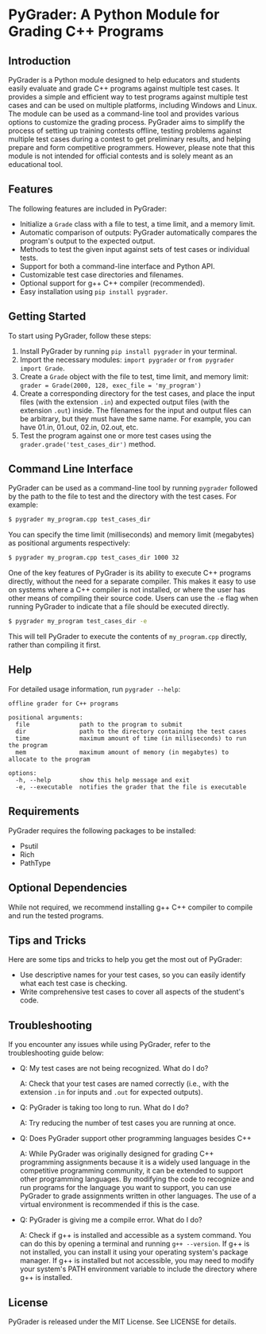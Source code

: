  PyGrader: A Python Module for Grading C++ Programs
=====================================================

Introduction
------------

PyGrader is a Python module designed to help educators and students easily evaluate and grade C++ programs against multiple test cases. It provides a simple and efficient way to test programs against multiple test cases and can be used on multiple platforms, including Windows and Linux. The module can be used as a command-line tool and provides various options to customize the grading process. PyGrader aims to simplify the process of setting up training contests offline, testing problems against multiple test cases during a contest to get preliminary results, and helping prepare and form competitive programmers. However, please note that this module is not intended for official contests and is solely meant as an educational tool.

Features
--------

The following features are included in PyGrader:

* Initialize a `Grade` class with a file to test, a time limit, and a memory limit.
* Automatic comparison of outputs: PyGrader automatically compares the program's output to the expected output.
* Methods to test the given input against sets of test cases or individual tests.
* Support for both a command-line interface and Python API.
* Customizable test case directories and filenames.
* Optional support for g++ C++ compiler (recommended).
* Easy installation using `pip install pygrader`.

Getting Started
---------------

To start using PyGrader, follow these steps:

1. Install PyGrader by running `pip install pygrader` in your terminal.
2. Import the necessary modules: `import pygrader` or `from pygrader import Grade`.
3. Create a `Grade` object with the file to test, time limit, and memory limit: `grader = Grade(2000, 128, exec_file = 'my_program')`
4. Create a corresponding directory for the test cases, and place the input files (with the extension `.in`) and expected output files (with the extension `.out`) inside. The filenames for the input and output files can be arbitrary, but they must have the same name. For example, you can have 01.in, 01.out, 02.in, 02.out, etc.
5. Test the program against one or more test cases using the `grader.grade('test_cases_dir')` method.

Command Line Interface
----------------------

PyGrader can be used as a command-line tool by running `pygrader` followed by the path to the file to test and the directory with the test cases. For example:
```bash
$ pygrader my_program.cpp test_cases_dir
```
You can specify the time limit (milliseconds) and memory limit (megabytes) as positional arguments respectively:
```bash
$ pygrader my_program.cpp test_cases_dir 1000 32
```
One of the key features of PyGrader is its ability to execute C++ programs directly, without the need for a separate compiler. This makes it easy to use on systems where a C++ compiler is not installed, or where the user has other means of compiling their source code. Users can use the `-e` flag when running PyGrader to indicate that a file should be executed directly.
```bash
$ pygrader my_program test_cases_dir -e
```
This will tell PyGrader to execute the contents of `my_program.cpp` directly, rather than compiling it first.

Help
----

For detailed usage information, run `pygrader --help`:
```
offline grader for C++ programs

positional arguments:
  file              path to the program to submit
  dir               path to the directory containing the test cases
  time              maximum amount of time (in milliseconds) to run the program
  mem               maximum amount of memory (in megabytes) to allocate to the program

options:
  -h, --help        show this help message and exit
  -e, --executable  notifies the grader that the file is executable
```
Requirements
------------

PyGrader requires the following packages to be installed:

* Psutil
* Rich
* PathType

Optional Dependencies
-----------------------

While not required, we recommend installing g++ C++ compiler to compile and run the tested programs.

Tips and Tricks
--------------

Here are some tips and tricks to help you get the most out of PyGrader:

* Use descriptive names for your test cases, so you can easily identify what each test case is checking.
* Write comprehensive test cases to cover all aspects of the student's code.

Troubleshooting
---------------

If you encounter any issues while using PyGrader, refer to the troubleshooting guide below:

* Q: My test cases are not being recognized. What do I do?

  A: Check that your test cases are named correctly (i.e., with the extension `.in` for inputs and `.out` for expected outputs).

* Q: PyGrader is taking too long to run. What do I do?

  A: Try reducing the number of test cases you are running at once.

* Q: Does PyGrader support other programming languages besides C++  
  
  A: While PyGrader was originally designed for grading C++ programming assignments because it is a widely used language in the competitive programming community, it can be extended to support other programming languages. By modifying the code to recognize and run programs for the language you want to support, you can use PyGrader to grade assignments written in other languages. The use of a virtual environment is recommended if this is the case.

* Q: PyGrader is giving me a compile error. What do I do?
  
  A: Check if g++ is installed and accessible as a system command. You can do this by opening a terminal and running `g++ --version`. If g++ is not installed, you can install it using your operating system's package manager. If g++ is installed but not accessible, you may need to modify your system's PATH environment variable to include the directory where g++ is installed.

License
-------

PyGrader is released under the MIT License. See LICENSE for details.
